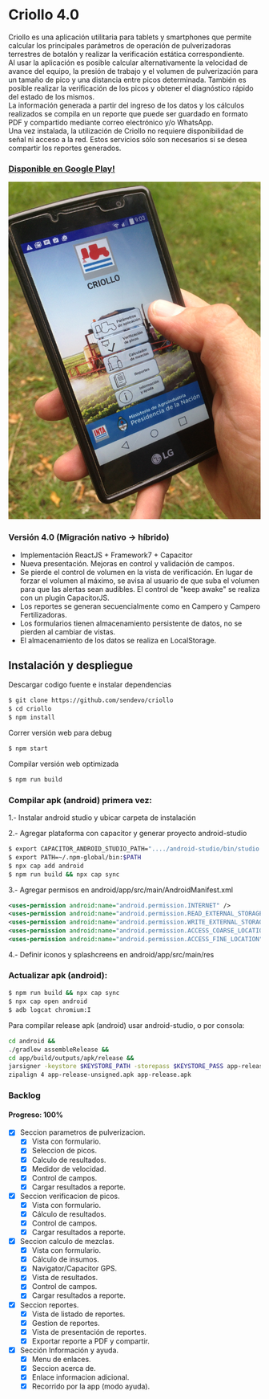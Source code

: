 # Criollo 4.0 

Criollo es una aplicación utilitaria para tablets y smartphones que permite calcular los principales parámetros de operación de pulverizadoras terrestres de botalón y realizar la verificación estática correspondiente.  
Al usar la aplicación es posible calcular alternativamente la velocidad de avance del equipo, la presión de trabajo y el volumen de pulverización para un tamaño de pico y una distancia entre picos determinada. También es posible realizar la verificación de los picos y obtener el diagnóstico rápido del estado de los mismos.  
La información generada a partir del ingreso de los datos y los cálculos realizados se compila en un reporte que puede ser guardado en formato PDF y compartido mediante correo electrónico y/o WhatsApp.  
Una vez instalada, la utilización de Criollo no requiere disponibilidad de señal ni acceso a la red. Estos servicios sólo son necesarios si se desea compartir los reportes generados.         

### [Disponible en Google Play!](https://play.google.com/store/apps/details?id=com.inta.criollo2)  

![criollo](doc/promo_criollo.jpg)

### Versión 4.0 (Migración nativo -> híbrido)
  - Implementación ReactJS + Framework7 + Capacitor
  - Nueva presentación. Mejoras en control y validación de campos.  
  - Se pierde el control de volumen en la vista de verificación. En lugar de forzar el volumen al máximo, se avisa al usuario de que suba el volumen para que las alertas sean audibles. El control de "keep awake" se realiza con un plugin CapacitorJS.  
  - Los reportes se generan secuencialmente como en Campero y Campero Fertilizadoras.  
  - Los formularios tienen almacenamiento persistente de datos, no se pierden al cambiar de vistas.  
  - El almacenamiento de los datos se realiza en LocalStorage.  

## Instalación y despliegue

Descargar codigo fuente e instalar dependencias
```bash
$ git clone https://github.com/sendevo/criollo
$ cd criollo
$ npm install
```

Correr versión web para debug
```bash
$ npm start
```

Compilar versión web optimizada
```bash
$ npm run build
```

### Compilar apk (android) primera vez:
1.- Instalar android studio y ubicar carpeta de instalación

2.- Agregar plataforma con capacitor y generar proyecto android-studio

```bash
$ export CAPACITOR_ANDROID_STUDIO_PATH="..../android-studio/bin/studio.sh"
$ export PATH=~/.npm-global/bin:$PATH  
$ npx cap add android
$ npm run build && npx cap sync
```

3.- Agregar permisos en android/app/src/main/AndroidManifest.xml

```xml
<uses-permission android:name="android.permission.INTERNET" />
<uses-permission android:name="android.permission.READ_EXTERNAL_STORAGE"/>
<uses-permission android:name="android.permission.WRITE_EXTERNAL_STORAGE" />
<uses-permission android:name="android.permission.ACCESS_COARSE_LOCATION" />
<uses-permission android:name="android.permission.ACCESS_FINE_LOCATION" />
```

4.- Definir iconos y splashcreens en android/app/src/main/res


### Actualizar apk (android):
```bash
$ npm run build && npx cap sync
$ npx cap open android
$ adb logcat chromium:I
```


Para compilar release apk (android) usar android-studio, o por consola:
```bash
cd android && 
./gradlew assembleRelease && 
cd app/build/outputs/apk/release &&
jarsigner -keystore $KEYSTORE_PATH -storepass $KEYSTORE_PASS app-release-unsigned.apk $KEYSTORE_ALIAS && 
zipalign 4 app-release-unsigned.apk app-release.apk
```


### Backlog
#### Progreso: 100%

  - [x] Seccion parametros de pulverizacion.  
    - [x] Vista con formulario.  
    - [x] Seleccion de picos.  
    - [x] Calculo de resultados.  
    - [x] Medidor de velocidad.  
    - [x] Control de campos.  
    - [x] Cargar resultados a reporte.  
  - [x] Seccion verificacion de picos.  
    - [x] Vista con formulario.  
    - [x] Cálculo de resultados.  
    - [x] Control de campos.  
    - [x] Cargar resultados a reporte.  
  - [x] Seccion calculo de mezclas.  
    - [x] Vista con formulario.  
    - [x] Cálculo de insumos.  
    - [x] Navigator/Capacitor GPS.  
    - [x] Vista de resultados.  
    - [x] Control de campos.  
    - [x] Cargar resultados a reporte.  
  - [x] Seccion reportes.  
    - [x] Vista de listado de reportes.  
    - [x] Gestion de reportes.  
    - [x] Vista de presentación de reportes.  
    - [x] Exportar reporte a PDF y compartir.  
  - [x] Sección Información y ayuda.  
    - [x] Menu de enlaces.  
    - [x] Seccion acerca de.  
    - [x] Enlace informacion adicional.  
    - [x] Recorrido por la app (modo ayuda).  
